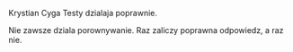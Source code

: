 Krystian Cyga
Testy dzialaja poprawnie.

Nie zawsze dziala porownywanie.
Raz zaliczy poprawna odpowiedz, a raz nie.
